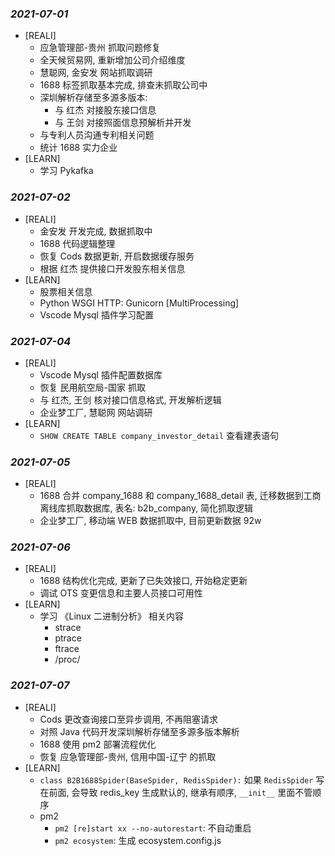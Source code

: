 ### *2021-07-01*
- [REALI]
    - 应急管理部-贵州 抓取问题修复
    - 全天候贸易网, 重新增加公司介绍维度
    - 慧聪网, 金安发 网站抓取调研
    - 1688 标签抓取基本完成, 排查未抓取公司中
    - 深圳解析存储至多源多版本:
        - 与 红杰 对接股东接口信息
        - 与 王剑 对接照面信息预解析并开发
    - 与专利人员沟通专利相关问题
    - 统计 1688 实力企业
- [LEARN]
  - 学习 Pykafka

### *2021-07-02*
- [REALI]
  - 金安发 开发完成, 数据抓取中
  - 1688 代码逻辑整理
  - 恢复 Cods 数据更新, 开启数据缓存服务
  - 根据 红杰 提供接口开发股东相关信息
- [LEARN]
  - 股票相关信息
  - Python WSGI HTTP: Gunicorn [MultiProcessing]
  - Vscode Mysql 插件学习配置

### *2021-07-04*
- [REALI]
  - Vscode Mysql 插件配置数据库
  - 恢复 民用航空局-国家 抓取
  - 与 红杰, 王剑 核对接口信息格式, 开发解析逻辑
  - 企业梦工厂, 慧聪网 网站调研
- [LEARN]
  - `SHOW CREATE TABLE company_investor_detail` 查看建表语句

### *2021-07-05*
- [REALI]
  - 1688 合并 company_1688 和 company_1688_detail 表, 迁移数据到工商离线库抓取数据库, 表名: b2b_company, 简化抓取逻辑
  - 企业梦工厂, 移动端 WEB 数据抓取中, 目前更新数据 92w

### *2021-07-06*
- [REALI]
  - 1688 结构优化完成, 更新了已失效接口, 开始稳定更新
  - 调试 OTS 变更信息和主要人员接口可用性
- [LEARN]
  - 学习 《Linux 二进制分析》 相关内容
    - strace
    - ptrace
    - ftrace
    - /proc/<pid>

### *2021-07-07*
- [REALI]
  - Cods 更改查询接口至异步调用, 不再阻塞请求
  - 对照 Java 代码开发深圳解析存储至多源多版本解析
  - 1688 使用 pm2 部署流程优化
  - 恢复 应急管理部-贵州, 信用中国-辽宁 的抓取
- [LEARN]
  - `class B2B1688Spider(BaseSpider, RedisSpider):` 如果 `RedisSpider` 写在前面, 会导致 redis_key 生成默认的, 继承有顺序, `__init__` 里面不管顺序
  - pm2
    - `pm2 [re]start xx --no-autorestart`: 不自动重启
    - `pm2 ecosystem`: 生成 ecosystem.config.js